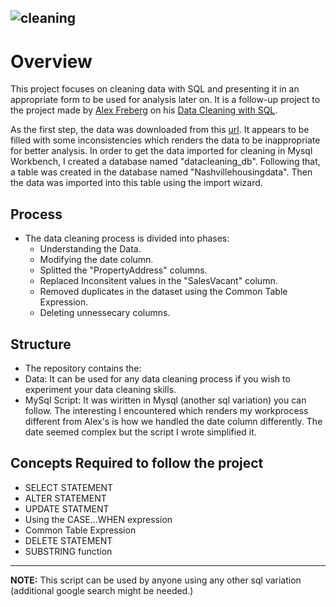 ![cleaning](https://user-images.githubusercontent.com/70868527/181845062-eef32ecf-9270-44d7-86c6-abc4cff9c4d5.png)
------------------------------
# Overview
This project focuses on cleaning data with SQL and presenting it in an appropriate form to be used for analysis later on. It is a follow-up project to the project made by [Alex Freberg](https://www.youtube.com/c/AlexTheAnalyst) on his [Data Cleaning with SQL](https://www.youtube.com/watch?v=8rO7ztF4NtU&list=PLUaB-1hjhk8H48Pj32z4GZgGWyylqv85f&index=3&t=1515s).

As the first step, the data was downloaded from this [url](https://www.youtube.com/redirect?event=video_description&redir_token=QUFFLUhqbWdPampoN2VBR0FwcjlNdW9oLTJCRUctbVY3d3xBQ3Jtc0tuLU9oYTNBTjNGODhfSm5DUTJaSll5TXQ1N3BZaV9zaUh1cDY0ZTR5R0Y5d0QtNUpqcE80NmczQS1vN1M3SkNGU21yNlRXcnREdXY1Sncwdl9Bcmw2eU1lYXZYdnpCeWVNVkZyWXVRcWVscnVhMWFVTQ&q=https%3A%2F%2Fgithub.com%2FAlexTheAnalyst%2FPortfolioProjects%2Fblob%2Fmain%2FNashville%2520Housing%2520Data%2520for%2520Data%2520Cleaning.xlsx&v=8rO7ztF4NtU). It appears to be filled with some inconsistencies which renders the data to be inappropriate for better analysis.
In order to get the data imported for cleaning in Mysql Workbench, I created a database named "datacleaning_db". Following that, a table was created in the database named "Nashvillehousingdata". Then the data was imported into this table using the import wizard.

## Process
- The data cleaning process is divided into phases:
  - Understanding the Data.
  - Modifying the date column.
  - Splitted the "PropertyAddress" columns.
  - Replaced Inconsitent values in the "SalesVacant" column.
  - Removed duplicates in the dataset using the Common Table Expression.
  - Deleting unnessecary columns.
  
## Structure
- The repository contains the:
 - Data: It can be used for any data cleaning process if you wish to experiment your data cleaning skills.
 - MySql Script: It was wiritten in Mysql (another sql variation) you can follow. The interesting I encountered which renders my workprocess different from Alex's is      how we handled the date column differently. The date seemed complex but the script I wrote simplified it.
 
## Concepts Required to follow the project

- SELECT STATEMENT
- ALTER STATEMENT
- UPDATE STATMENT
- Using the CASE...WHEN expression
- Common Table Expression
- DELETE STATEMENT
- SUBSTRING function

-----------------------------------------------------------------------------------------------------------------------------------------------------------
**NOTE:** This script can be used by anyone using any other sql variation (additional google search might be needed.)
